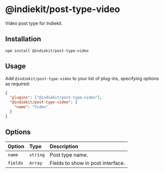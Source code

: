# @indiekit/post-type-video

Video post type for Indiekit.

## Installation

`npm install @indiekit/post-type-video`

## Usage

Add `@indiekit/post-type-video` to your list of plug-ins, specifying options as required:

```json
{
  "plugins": ["@indiekit/post-type-video"],
  "@indiekit/post-type-video": {
    "name": "Video"
  }
}
```

## Options

| Option   | Type     | Description                       |
| :------- | :------- | :-------------------------------- |
| `name`   | `string` | Post type name.                   |
| `fields` | `Array`  | Fields to show in post interface. |
